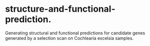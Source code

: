# structure-and-functional-prediction.
Generating structural and functional predictions for candidate genes generated by a selection scan on Cochlearia excelsia samples.
